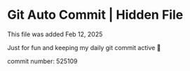 # Git Auto Commit | Hidden File

This file was added Feb 12, 2025

Just for fun and keeping my daily git commit active 🤪

commit number: 525109
